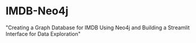 # IMDB-Neo4j
"Creating a Graph Database for IMDB Using Neo4j and Building a Streamlit Interface for Data Exploration"
